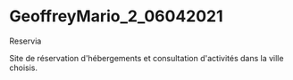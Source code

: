 # GeoffreyMario_2_06042021

Reservia

Site de réservation d'hébergements et consultation d'activités dans la ville choisis.
